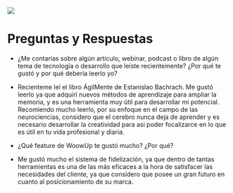 <p align='left'> <img src='https://encrypted-tbn0.gstatic.com/images?q=tbn:ANd9GcT7Ot-cCEnfaz_f_8cypo_jQo8hTqLWLzh0JA&usqp=CAU' </img>
</p>

# Preguntas y Respuestas

- ¿Me contarías sobre algún artículo, webinar, podcast o libro de algún tema de tecnología o desarrollo que leíste recientemente? ¿Por qué te gustó y por qué debería leerlo yo?

- Recienteme leí el libro ÁgilMente de Estanislao Bachrach. Me gustó leerlo ya que adquirí nuevos métodos de aprendizaje para ampliar la memoria, y es una herramienta muy útil para desarrollar mi potencial. Recomiendo mucho leerlo, por su enfoque en el campo de las neurociencias, considero que el cerebro nunca deja de aprender y es necesario desarrollar la creatividad para asi poder focalizarce en lo que es útil en tu vida profesional y diaria.

- ¿Qué feature de WoowUp te gustó mucho? ¿Por qué?

- Me gustó mucho el sistema de fidelización, ya que dentro de tantas herramientas es una de las más eficaces a la hora de satisfacer las necesidades del cliente, ya que considero que posee un gran futuro en cuanto al posicionamiento de su marca.